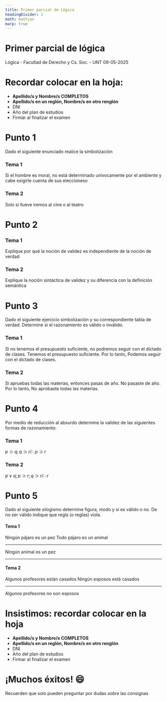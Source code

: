 ```yaml
---
title: Primer parcial de Lógica
headingDivider: 1
math: mathjax
marp: true
---
```


<!--

-->
# <!--fit--> Primer parcial de lógica
Lógica - Facultad de Derecho y Cs. Soc. - UNT
09-05-2025

# Recordar colocar en la hoja:

- **Apellido/s y Nombre/s COMPLETOS**
- **Apellido/s en un reglón, Nombre/s en otro renglón**
- DNI
- Año del plan de estudios
- Firmar al finalizar el examen

# Punto 1
Dado el siguiente enunciado realice la simbolización

### Tema 1

Si el hombre es moral, no está determinado unívocamente por el ambiente y cabe exigirle cuenta de sus eleccioneso
<!-- "No es cierto que si vamos al cine y a cenar, nos quedará dinero" -->

### Tema 2

<!-- "Si te presentas el día del parcial, o lo apruebas o lo desapruebas el parcial" -->
Solo si llueve iremos al cine o al teatro

<!--
Para bella vista:

Si el hombre es moral, no está determinado unívocamente por el ambiente y cabe exigirle cuenta de sus eleccioneso
Solo si llueve iremos al cine o al teatro
-->

# Punto 2

### Tema 1

Explique por qué la noción de validez es independiente de la noción de verdad
<!-- ¿Es posible que haya razonamientos válidos de premisas falsas y conclusión falsa? -->

### Tema 2

<!-- Explique qué es una proposición. -->
Explique la noción sintáctica de validez y su diferencia con la definición semántica

<!--
# Punto 2
Teniendo en cuenta la definición de validez y la noción de verdad:

### Tema 1

Explique por qué la noción de validez es independiente de la noción de verdad

### Tema 2

Explique la noción sintáctica de validez y su diferencia con la definición semántica
-->

<!--
Para bella vista:

Explique qué es un razonamiento y justifique porqué los razonamientos no son ni verdaderos o falsos
Diferencie la noción de validez semántica con la validez sintáctica
-->
# Punto 3
<!-- Dado el siguiente ejercicio, realice su tabla de verdad. -->
<!-- Si es una proposición, determine si es tautológica, contradictoria o contingente. -->
<!-- Si es un razonamiento, determine si es válido o inválido. -->
<!---->
<!-- ### Tema 1 -->
<!-- $(p \supset q) \equiv (\sim q \supset \sim p)$ -->
<!---->
<!-- ### Tema 2 -->
<!-- $(p \supset q) / \therefore p \supset (q \lor r)$ -->
Dado el siguiente ejercicio simbolización y su correspondiente tabla de verdad.
Determine si el razonamiento es válido o inválido.

### Tema 1
Si no tenemos el presupuesto suficiente, no podremos seguir con el dictado de clases. Tenemos el presupuesto suficiente. Por lo tanto, Podemos seguir con el dictado de clases.

### Tema 2
Si apruebas todas las materias, entonces pasas de año. No pasaste de año. Por lo tanto, No aprobaste todas las materias.
<!--
Para Bella Vista:
-->
# Punto 4
Por medio de reducción al absurdo determine la validez de las siguientes formas de razonamiento:

### Tema 1
<!-- $p \supset (q \supset r) / \therefore q \supset (p \supset r)$ -->
$p \supset q; q \supset r / \therefore p \supset r$

### Tema 2
<!-- $(p \bullet q) \supset r / \therefore p \supset (q \supset r)$ -->
$p \lor q; p \supset r; q \supset r / \therefore r$

<!--
$p \supset q; q \supset r / \therefore p \supset r$
$p \lor q; p \supset r; q \supset r / \therefore r$
-->


# Punto 5
<!--
Dado el siguiente juicio categórico y su correspondiente valor de verdad, determine qué tipo de juicio es y su contradictoria, su contraria y su subalterna (en ese mismo orden) con sus respectivos valores de verdad:

### Tema 1
"Ningún soldado es temeroso" $(V)$

### Tema 2
"Todos los cardenales son pájaros" $(F)$
-->
Dado el siguiente silogismo determine figura, modo y si es válido o no. De no ser válido indique que regla (o reglas) viola.

#### Tema 1
Ningún pájaro es un pez
Todo pájaro es un animal
<hr>
Ningún animal es un pez

---

#### Tema 2
Algunos profesores están casados
Ningún esposos está casados
<hr>
Algunos profesores no son esposos

<!--  
Bella vista:

-->

# Insistimos: recordar colocar en la hoja

- **Apellido/s y Nombre/s COMPLETOS**
- **Apellido/s en un reglón, Nombre/s en otro renglón**
- DNI
- Año del plan de estudios
- Firmar al finalizar el examen

# <!--fit--> ¡Muchos éxitos! 😄
Recuerden que solo pueden preguntar por dudas *sobre* las consignas 
